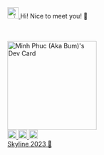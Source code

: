 <a href="https://avatars.githubusercontent.com/u/58540065?v=4">
  <img src="https://avatars.githubusercontent.com/u/58540065?v=4" width="25px" alt="minh-phuc">
</a>Hi! Nice to meet you! 👋

<br/> <br/>
<a href="https://app.daily.dev/Bum-lowkey"><img src="https://api.daily.dev/devcards/e955e8f5278640ef9ab8921a060de2ee.png?r=46n" width="200" alt="Minh Phuc (Aka Bum)'s Dev Card"/></a>
<br />
<a href="mailto:chauminhphuc1994it@gmail.com">
  <img src="https://cdn-icons-png.flaticon.com/512/732/732200.png" width="20px" alt="Gmail Badge" data-canonical-src="https://img.shields.io/badge/-chauminhphuc1994it@gmail.com-c14438?               style=flat&amp;logo=Gmail&amp;logoColor=white&amp;link=mailto:chauminhphuc1994it@gmail.com" style="max-width: 100%;">
</a>
<a href="https://www.facebook.com/phuc.chauminh">
  <img src="https://cdn-icons-png.flaticon.com/512/733/733547.png" width="20px" alt="FB Badge">
</a>
<a href="https://www.linkedin.com/in/minh-phuc-138452225">
  <img src="https://cdn-icons-png.flaticon.com/512/174/174857.png" width="20px" alt="FB Badge">
</a>
<br />
<a href="https://skyline.github.com/minhphuc010194/2023">
  Skyline 2023 🌱
</a>


<!--
**minhphuc010194/minhphuc010194** is a ✨ _special_ ✨ repository because its `README.md` (this file) appears on your GitHub profile.

Here are some ideas to get you started:

- 🔭 I’m currently working on ...
- 🌱 I’m currently learning ...
- 👯 I’m looking to collaborate on ...
- 🤔 I’m looking for help with ...
- 💬 Ask me about ...
- 📫 How to reach me: ...
- 😄 Pronouns: ...
- ⚡ Fun fact: ...
-->
